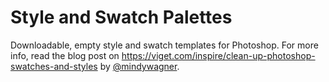 # Style and Swatch Palettes

Downloadable, empty style and swatch templates for Photoshop. For more info, read the blog post on https://viget.com/inspire/clean-up-photoshop-swatches-and-styles by [@mindywagner](https://github.com/mindywagner).
